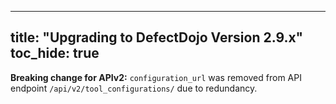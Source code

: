 
---
title: "Upgrading to DefectDojo Version 2.9.x"
toc_hide: true
---
**Breaking change for APIv2:** `configuration_url` was removed from API endpoint `/api/v2/tool_configurations/` due to redundancy.

